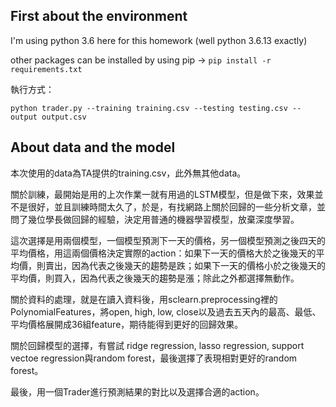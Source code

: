 ## First about the environment

I'm using python 3.6 here for this homework (well python 3.6.13 exactly)

other packages can be installed by using pip $\rightarrow$ `pip install -r requirements.txt` 

執行方式：

```shell
python trader.py --training training.csv --testing testing.csv --output output.csv
```



## About data and the model

本次使用的data為TA提供的training.csv，此外無其他data。

關於訓練，最開始是用的上次作業一就有用過的LSTM模型，但是做下來，效果並不是很好，並且訓練時間太久了，於是，有找網路上關於回歸的一些分析文章，並問了幾位學長做回歸的經驗，決定用普通的機器學習模型，放棄深度學習。

這次選擇是用兩個模型，一個模型預測下一天的價格，另一個模型預測之後四天的平均價格，用這兩個價格決定實際的action：如果下一天的價格大於之後幾天的平均價，則賣出，因為代表之後幾天的趨勢是跌；如果下一天的價格小於之後幾天的平均價，則買入，因為代表之後幾天的趨勢是漲；除此之外都選擇無動作。

關於資料的處理，就是在讀入資料後，用sclearn.preprocessing裡的PolynomialFeatures，將open, high, low, close以及過去五天內的最高、最低、平均價格展開成36組feature，期待能得到更好的回歸效果。

關於回歸模型的選擇，有嘗試 ridge regression, lasso regression, support vectoe regression與random forest，最後選擇了表現相對更好的random forest。

最後，用一個Trader進行預測結果的對比以及選擇合適的action。

